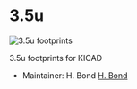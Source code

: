 # 3.5u

![3.5u footprints](https://i.imgur.com/zLQsTtX.png)

 3.5u footprints for KICAD

 * Maintainer: H. Bond [H. Bond](https://github.com/drhigsby)
